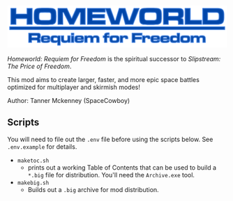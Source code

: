 ![Homeworld: Requiem for Freedom](./hwrm-rff-logo.png)

_Homeworld: Requiem for Freedom_ is the spiritual successor to _Slipstream: The Price of Freedom_.

This mod aims to create larger, faster, and more epic space battles optimized for multiplayer and skirmish modes!

Author: Tanner Mckenney (SpaceCowboy)

## Scripts

You will need to file out the `.env` file before using the scripts below. See `.env.example` for details. 

 - `maketoc.sh`
   + prints out a working Table of Contents that can be used to build a `*.big` file for distribution. You'll need the `Archive.exe` tool.
 - `makebig.sh`
   + Builds out a `.big` archive for mod distribution.  
